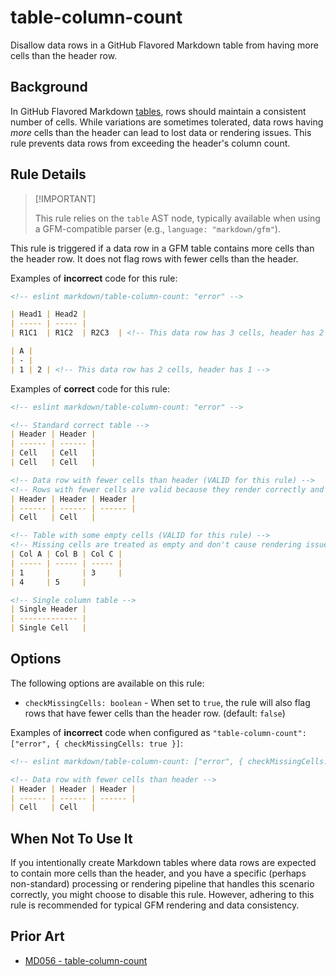 # table-column-count

Disallow data rows in a GitHub Flavored Markdown table from having more cells than the header row.

## Background

In GitHub Flavored Markdown [tables](https://github.github.com/gfm/#tables-extension-), rows should maintain a consistent number of cells. While variations are sometimes tolerated, data rows having *more* cells than the header can lead to lost data or rendering issues. This rule prevents data rows from exceeding the header's column count.

## Rule Details

> [!IMPORTANT] <!-- eslint-disable-line -- This should be fixed in https://github.com/eslint/markdown/issues/294 -->
>
> This rule relies on the `table` AST node, typically available when using a GFM-compatible parser (e.g., `language: "markdown/gfm"`).

This rule is triggered if a data row in a GFM table contains more cells than the header row. It does not flag rows with fewer cells than the header.

Examples of **incorrect** code for this rule:

```markdown
<!-- eslint markdown/table-column-count: "error" -->

| Head1 | Head2 |
| ----- | ----- |
| R1C1  | R1C2  | R2C3  | <!-- This data row has 3 cells, header has 2 -->

| A |
| - |
| 1 | 2 | <!-- This data row has 2 cells, header has 1 -->
```

Examples of **correct** code for this rule:

```markdown
<!-- eslint markdown/table-column-count: "error" -->

<!-- Standard correct table -->
| Header | Header |
| ------ | ------ |
| Cell   | Cell   |
| Cell   | Cell   |

<!-- Data row with fewer cells than header (VALID for this rule) -->
<!-- Rows with fewer cells are valid because they render correctly and no data is lost -->
| Header | Header | Header |
| ------ | ------ | ------ |
| Cell   | Cell   |

<!-- Table with some empty cells (VALID for this rule) -->
<!-- Missing cells are treated as empty and don't cause rendering issues -->
| Col A | Col B | Col C |
| ----- | ----- | ----- |
| 1     |       | 3     |
| 4     | 5     |

<!-- Single column table -->
| Single Header |
| ------------- |
| Single Cell   |
```

## Options

The following options are available on this rule:

* `checkMissingCells: boolean` - When set to `true`, the rule will also flag rows that have fewer cells than the header row. (default: `false`)

Examples of **incorrect** code when configured as `"table-column-count": ["error", { checkMissingCells: true }]`:

```markdown
<!-- eslint markdown/table-column-count: ["error", { checkMissingCells: true }] -->

<!-- Data row with fewer cells than header -->
| Header | Header | Header |
| ------ | ------ | ------ |
| Cell   | Cell   |
```

## When Not To Use It

If you intentionally create Markdown tables where data rows are expected to contain more cells than the header, and you have a specific (perhaps non-standard) processing or rendering pipeline that handles this scenario correctly, you might choose to disable this rule. However, adhering to this rule is recommended for typical GFM rendering and data consistency.

## Prior Art

* [MD056 - table-column-count](https://github.com/DavidAnson/markdownlint/blob/main/doc/Rules.md#md056---table-column-count)
